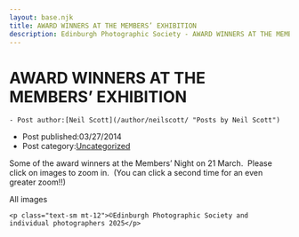 ```yaml
---
layout: base.njk
title: AWARD WINNERS AT THE MEMBERS’ EXHIBITION
description: Edinburgh Photographic Society - AWARD WINNERS AT THE MEMBERS’ EXHIBITION
---
```


<div class="container mx-auto px-4 py-8">
  <div class="prose max-w-3xl mx-auto">
    <h1 class="text-3xl font-bold mb-6">AWARD WINNERS AT THE MEMBERS’ EXHIBITION</h1>

    - Post author:[Neil Scott](/author/neilscott/ "Posts by Neil Scott")
- Post published:03/27/2014
- Post category:[Uncategorized](/category/uncategorized/)

Some of the award winners at the Members’ Night on 21 March.&nbsp; Please click on images to zoom in.&nbsp; (You can click a second time for an even greater zoom!!)

All images

    <p class="text-sm mt-12">©Edinburgh Photographic Society and individual photographers 2025</p>
  </div>
</div>